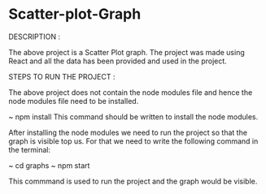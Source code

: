 # Scatter-plot-Graph

DESCRIPTION : 

The above project is a Scatter Plot graph.
The project was made using React and all the data has been provided and used in the project.



STEPS TO RUN THE PROJECT :

The above project does not contain the node modules file and hence the node modules file need to be installed.

~ npm install 
This command should be written to install the node modules.

After installing the node modules we need to run the project so that the graph is visible top us.
For that we need to write the following command in the terminal:

~ cd graphs
~ npm start

This commmand is used to run the project and the graph would be visible.
